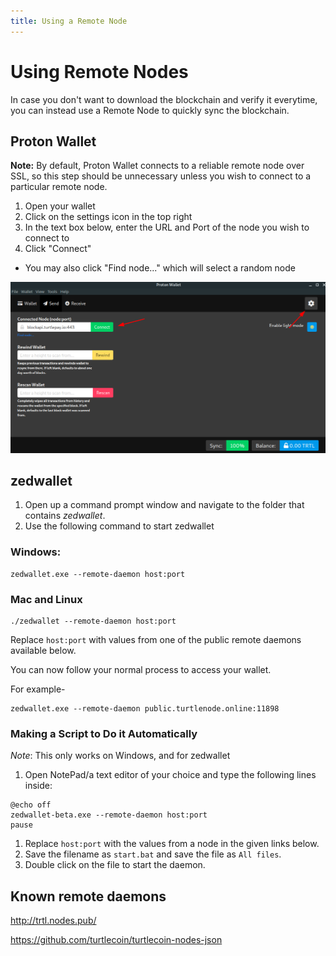 ```yaml
---
title: Using a Remote Node
---
```


# Using Remote Nodes

In case you don't want to download the blockchain and verify it everytime, you can instead use a Remote Node to quickly sync the blockchain.

## Proton Wallet

**Note:** By default, Proton Wallet connects to a reliable remote node over SSL, so this step should be unnecessary unless you wish to connect to a particular remote node.

1. Open your wallet
2. Click on the settings icon in the top right
3. In the text box below, enter the URL and Port of the node you wish to connect to
4. Click "Connect"

- You may also click "Find node..." which will select a random node

![proton remote node](../../assets/proton-remote-nodes.png)

## zedwallet

1. Open up a command prompt window and navigate to the folder that contains *zedwallet*.
2. Use the following command to start zedwallet  

### Windows:

```
zedwallet.exe --remote-daemon host:port
```

### Mac and Linux

```
./zedwallet --remote-daemon host:port
```

Replace `host:port` with values from one of the public remote daemons available below.

You can now follow your normal process to access your wallet.

For example-

```
zedwallet.exe --remote-daemon public.turtlenode.online:11898
```

### Making a Script to Do it Automatically

*Note*: This only works on Windows, and for zedwallet

1. Open NotePad/a text editor of your choice and type the following lines inside:

```text
@echo off
zedwallet-beta.exe --remote-daemon host:port
pause
```

1. Replace `host:port` with the values from a node in the given links below.
2. Save the filename as `start.bat` and save the file as `All files`.
3. Double click on the file to start the daemon.

## Known remote daemons

http://trtl.nodes.pub/

https://github.com/turtlecoin/turtlecoin-nodes-json
